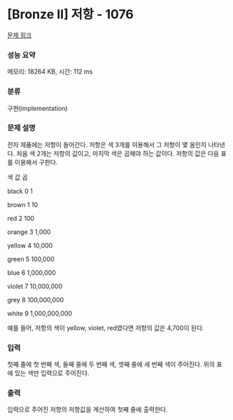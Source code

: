 # [Bronze II] 저항 - 1076 

[문제 링크](https://www.acmicpc.net/problem/1076) 

### 성능 요약

메모리: 18264 KB, 시간: 112 ms

### 분류

구현(implementation)

### 문제 설명

전자 제품에는 저항이 들어간다. 저항은 색 3개를 이용해서 그 저항이 몇 옴인지 나타낸다. 처음 색 2개는 저항의 값이고, 마지막 색은 곱해야 하는 값이다. 저항의 값은 다음 표를 이용해서 구한다.


 
  
   색
   값
   곱
  
 
 
  
   black
   0
   1
  
  
   brown
   1
   10
  
  
   red
   2
   100
  
  
   orange
   3
   1,000
  
  
   yellow
   4
   10,000
  
  
   green
   5
   100,000
  
  
   blue
   6
   1,000,000
  
  
   violet
   7
   10,000,000
  
  
   grey
   8
   100,000,000
  
  
   white
   9
   1,000,000,000
  
 


예를 들어, 저항의 색이 yellow, violet, red였다면 저항의 값은 4,700이 된다.
### 입력 

 첫째 줄에 첫 번째 색, 둘째 줄에 두 번째 색, 셋째 줄에 세 번째 색이 주어진다. 위의 표에 있는 색만 입력으로 주어진다.
### 출력 

 입력으로 주어진 저항의 저항값을 계산하여 첫째 줄에 출력한다.


